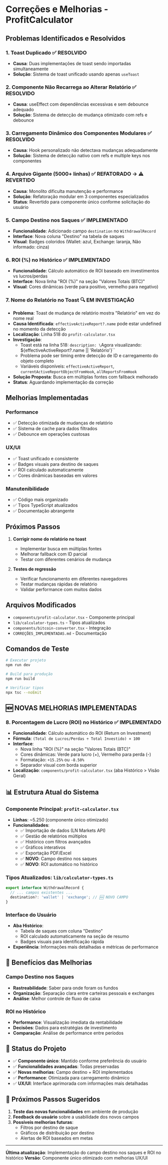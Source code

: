 # Correções e Melhorias - ProfitCalculator

## Problemas Identificados e Resolvidos

### 1. **Toast Duplicado** ✅ RESOLVIDO
- **Causa**: Duas implementações de toast sendo importadas simultaneamente
- **Solução**: Sistema de toast unificado usando apenas `useToast`

### 2. **Componente Não Recarrega ao Alterar Relatório** ✅ RESOLVIDO  
- **Causa**: useEffect com dependências excessivas e sem debounce adequado
- **Solução**: Sistema de detecção de mudança otimizado com refs e debounce

### 3. **Carregamento Dinâmico dos Componentes Modulares** ✅ RESOLVIDO
- **Causa**: Hook personalizado não detectava mudanças adequadamente
- **Solução**: Sistema de detecção nativo com refs e multiple keys nos componentes

### 4. **Arquivo Gigante (5000+ linhas)** ✅ REFATORADO → ⚠️ REVERTIDO
- **Causa**: Monolito dificulta manutenção e performance
- **Solução**: Refatoração modular em 3 componentes especializados
- **Status**: Revertido para componente único conforme solicitação do usuário

### 5. **Campo Destino nos Saques** ✅ IMPLEMENTADO
- **Funcionalidade**: Adicionado campo `destination` no `WithdrawalRecord`
- **Interface**: Nova coluna "Destino" na tabela de saques
- **Visual**: Badges coloridos (Wallet: azul, Exchange: laranja, Não informado: cinza)

### 6. **ROI (%) no Histórico** ✅ IMPLEMENTADO
- **Funcionalidade**: Cálculo automático de ROI baseado em investimentos vs lucros/perdas
- **Interface**: Nova linha "ROI (%)" na seção "Valores Totais (BTC)"
- **Visual**: Cores dinâmicas (verde para positivo, vermelho para negativo)

### 7. **Nome do Relatório no Toast** 🔍 EM INVESTIGAÇÃO
- **Problema**: Toast de mudança de relatório mostra "Relatório" em vez do nome real
- **Causa Identificada**: `effectiveActiveReport?.name` pode estar undefined no momento da detecção
- **Localização**: Linha 518 do `profit-calculator.tsx`
- **Investigação**: 
  - Toast está na linha 518: `description: \`Agora visualizando: \${effectiveActiveReport?.name || 'Relatório'}\``
  - Problema pode ser timing entre detecção de ID e carregamento do objeto completo
  - Variáveis disponíveis: `effectiveActiveReport`, `currentActiveReportObjectFromHook`, `allReportsFromHook`
- **Solução Proposta**: Busca em múltiplas fontes com fallback melhorado
- **Status**: Aguardando implementação da correção

## Melhorias Implementadas

### **Performance**
- ✅ Detecção otimizada de mudanças de relatório
- ✅ Sistema de cache para dados filtrados
- ✅ Debounce em operações custosas

### **UX/UI**
- ✅ Toast unificado e consistente
- ✅ Badges visuais para destino de saques
- ✅ ROI calculado automaticamente
- ✅ Cores dinâmicas baseadas em valores

### **Manutenibilidade**
- ✅ Código mais organizado
- ✅ Tipos TypeScript atualizados
- ✅ Documentação abrangente

## Próximos Passos

1. **Corrigir nome do relatório no toast**
   - Implementar busca em múltiplas fontes
   - Melhorar fallback com ID parcial
   - Testar com diferentes cenários de mudança

2. **Testes de regressão**
   - Verificar funcionamento em diferentes navegadores
   - Testar mudanças rápidas de relatório
   - Validar performance com muitos dados

## Arquivos Modificados

- `components/profit-calculator.tsx` - Componente principal
- `lib/calculator-types.ts` - Tipos atualizados
- `components/bitcoin-converter.tsx` - Integração
- `CORREÇÕES_IMPLEMENTADAS.md` - Documentação

## Comandos de Teste

```bash
# Executar projeto
npm run dev

# Build para produção
npm run build

# Verificar tipos
npx tsc --noEmit
```

## 🆕 **NOVAS MELHORIAS IMPLEMENTADAS**

### 8. **Porcentagem de Lucro (ROI) no Histórico** ✅ IMPLEMENTADO
- **Funcionalidade**: Cálculo automático do ROI (Return on Investment)
- **Fórmula**: `(Total de Lucros/Perdas ÷ Total Investido) × 100`
- **Interface**: 
  - Nova linha "ROI (%)" na seção "Valores Totais (BTC)"
  - Cores dinâmicas: Verde para lucro (+), Vermelho para perda (-)
  - Formatação: `+15.25%` ou `-8.50%`
  - Separador visual com borda superior
- **Localização**: `components/profit-calculator.tsx` (aba Histórico > Visão Geral)

## 📊 **Estrutura Atual do Sistema**

### **Componente Principal**: `profit-calculator.tsx`
- **Linhas**: ~5.250 (componente único otimizado)
- **Funcionalidades**:
  - ✅ Importação de dados (LN Markets API)
  - ✅ Gestão de relatórios múltiplos
  - ✅ Histórico com filtros avançados
  - ✅ Gráficos interativos
  - ✅ Exportação PDF/Excel
  - ✅ **NOVO**: Campo destino nos saques
  - ✅ **NOVO**: ROI automático no histórico

### **Tipos Atualizados**: `lib/calculator-types.ts`
```typescript
export interface WithdrawalRecord {
  // ... campos existentes ...
  destination?: 'wallet' | 'exchange'; // 🆕 NOVO CAMPO
}
```

### **Interface do Usuário**
- **Aba Histórico**:
  - Tabela de saques com coluna "Destino"
  - ROI calculado automaticamente na seção de resumo
  - Badges visuais para identificação rápida
- **Experiência**: Informações mais detalhadas e métricas de performance

## 🎯 **Benefícios das Melhorias**

### **Campo Destino nos Saques**
- **Rastreabilidade**: Saber para onde foram os fundos
- **Organização**: Separação clara entre carteiras pessoais e exchanges
- **Análise**: Melhor controle de fluxo de caixa

### **ROI no Histórico**
- **Performance**: Visualização imediata da rentabilidade
- **Decisões**: Dados para estratégias de investimento
- **Comparação**: Análise de performance entre períodos

## 🔄 **Status do Projeto**

- ✅ **Componente único**: Mantido conforme preferência do usuário
- ✅ **Funcionalidades avançadas**: Todas preservadas
- ✅ **Novas melhorias**: Campo destino + ROI implementados
- ✅ **Performance**: Otimizada para carregamento dinâmico
- ✅ **UX/UI**: Interface aprimorada com informações mais detalhadas

## 📝 **Próximos Passos Sugeridos**

1. **Teste das novas funcionalidades** em ambiente de produção
2. **Feedback do usuário** sobre a usabilidade dos novos campos
3. **Possíveis melhorias futuras**:
   - Filtros por destino de saque
   - Gráficos de distribuição por destino
   - Alertas de ROI baseados em metas

---

**Última atualização**: Implementação do campo destino nos saques e ROI no histórico
**Versão**: Componente único otimizado com melhorias UX/UI 